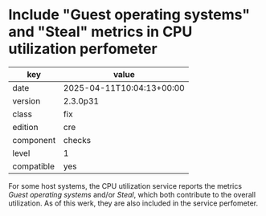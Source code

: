 [//]: # (werk v2)
# Include "Guest operating systems" and "Steal" metrics in CPU utilization perfometer

key        | value
---------- | ---
date       | 2025-04-11T10:04:13+00:00
version    | 2.3.0p31
class      | fix
edition    | cre
component  | checks
level      | 1
compatible | yes

For some host systems, the CPU utilization service reports the metrics _Guest operating systems_
and/or _Steal_, which both contribute to the overall utilization. As of this werk, they are also
included in the service perfometer.
